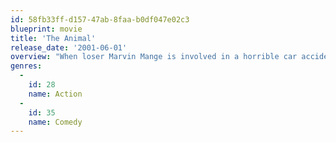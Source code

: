 ```yaml
---
id: 58fb33ff-d157-47ab-8faa-b0df047e02c3
blueprint: movie
title: 'The Animal'
release_date: '2001-06-01'
overview: "When loser Marvin Mange is involved in a horrible car accident, he's brought back to life by a deranged scientist as half man and half animal. His newfound powers are awesome -- but their adverse side effects could take over his life. Now, Marvin must fight to control his crazy primal urges around his new squeeze, Rianna, and his rival, Sgt. Sisk, who both think he's one cool cat."
genres:
  -
    id: 28
    name: Action
  -
    id: 35
    name: Comedy
---
```

